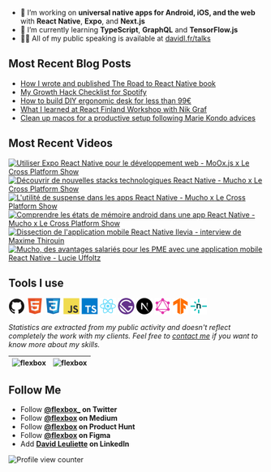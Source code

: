 - 🔭 I’m working on **universal native apps for Android, iOS, and the web** with **React Native**, **Expo**, and **Next.js**
- 🌱 I’m currently learning **TypeScript**, **GraphQL** and **TensorFlow.js**
- 👨‍💻 All of my public speaking is available at [davidl.fr/talks](https://davidl.fr/talks)

## Most Recent Blog Posts

<!-- MEDIUM:START -->
- [How I wrote and published The Road to React Native book](https://flexbox.medium.com/how-i-wrote-and-published-the-road-to-react-native-book-7ca80fa2fd88?source=rss-cc5b33b54088------2)
- [My Growth Hack Checklist for Spotify](https://flexbox.medium.com/how-i-got-more-than-4000-followers-on-spotify-ae4bcb6d6e73?source=rss-cc5b33b54088------2)
- [How to build DIY ergonomic desk for less than 99€](https://flexbox.medium.com/how-to-build-diy-ergonomic-desk-for-less-than-99-82fa51a0d98e?source=rss-cc5b33b54088------2)
- [What I learned at React Finland Workshop with Nik Graf](https://medium.com/react-finland/what-i-learned-at-react-finland-workshop-with-nik-graf-99c37dc1d8c1?source=rss-cc5b33b54088------2)
- [Clean up macos for a productive setup following Marie Kondo advices](https://blog.usejournal.com/kondo-your-mac-b2443f2ebc2f?source=rss-cc5b33b54088------2)
<!-- MEDIUM:END -->

## Most Recent Videos

<!-- BEGIN YOUTUBE-CARDS -->
[![Utiliser Expo React Native pour le développement web - MoOx.js x Le Cross Platform Show](https://ytcards.demolab.com/?id=9xTdSSbbQqc&title=Utiliser+Expo+React+Native+pour+le+de%CC%81veloppement+web+-+MoOx.js+x+Le+Cross+Platform+Show&lang=en&timestamp=1745586017&background_color=%230d1117&title_color=%23ffffff&stats_color=%23dedede&max_title_lines=1&width=250&border_radius=5 "Utiliser Expo React Native pour le développement web - MoOx.js x Le Cross Platform Show")](https://www.youtube.com/watch?v=9xTdSSbbQqc)
[![Découvrir de nouvelles stacks technologiques React Native - Mucho x Le Cross Platform Show](https://ytcards.demolab.com/?id=w2rFRhbodj8&title=De%CC%81couvrir+de+nouvelles+stacks+technologiques+React+Native+-+Mucho+x+Le+Cross+Platform+Show&lang=en&timestamp=1745413309&background_color=%230d1117&title_color=%23ffffff&stats_color=%23dedede&max_title_lines=1&width=250&border_radius=5 "Découvrir de nouvelles stacks technologiques React Native - Mucho x Le Cross Platform Show")](https://www.youtube.com/watch?v=w2rFRhbodj8)
[![L'utilité de suspense dans les apps React Native - Mucho x Le Cross Platform Show](https://ytcards.demolab.com/?id=kyHZr_sU6Kk&title=L%27utilit%C3%A9+de+suspense+dans+les+apps+React+Native+-+Mucho+x+Le+Cross+Platform+Show&lang=en&timestamp=1745235042&background_color=%230d1117&title_color=%23ffffff&stats_color=%23dedede&max_title_lines=1&width=250&border_radius=5 "L'utilité de suspense dans les apps React Native - Mucho x Le Cross Platform Show")](https://www.youtube.com/watch?v=kyHZr_sU6Kk)
[![Comprendre les états de mémoire android dans une app React Native - Mucho x Le Cross Platform Show](https://ytcards.demolab.com/?id=5icdtVZZM6U&title=Comprendre+les+e%CC%81tats+de+me%CC%81moire+android+dans+une+app+React+Native+-+Mucho+x+Le+Cross+Platform+Show&lang=en&timestamp=1745071213&background_color=%230d1117&title_color=%23ffffff&stats_color=%23dedede&max_title_lines=1&width=250&border_radius=5 "Comprendre les états de mémoire android dans une app React Native - Mucho x Le Cross Platform Show")](https://www.youtube.com/watch?v=5icdtVZZM6U)
[![Dissection de l'application mobile React Native Ilevia - interview de Maxime Thirouin](https://ytcards.demolab.com/?id=JNtl1K2XIIA&title=Dissection+de+l%27application+mobile+React+Native+Ilevia+-+interview+de+Maxime+Thirouin&lang=en&timestamp=1744934051&background_color=%230d1117&title_color=%23ffffff&stats_color=%23dedede&max_title_lines=1&width=250&border_radius=5 "Dissection de l'application mobile React Native Ilevia - interview de Maxime Thirouin")](https://www.youtube.com/watch?v=JNtl1K2XIIA)
[![Mucho, des avantages salariés pour les PME avec une application mobile React Native - Lucie Uffoltz](https://ytcards.demolab.com/?id=18cMx05PJIo&title=Mucho%2C+des+avantages+salari%C3%A9s+pour+les+PME+avec+une+application+mobile+React+Native+-+Lucie+Uffoltz&lang=en&timestamp=1744901564&background_color=%230d1117&title_color=%23ffffff&stats_color=%23dedede&max_title_lines=1&width=250&border_radius=5 "Mucho, des avantages salariés pour les PME avec une application mobile React Native - Lucie Uffoltz")](https://www.youtube.com/watch?v=18cMx05PJIo)
<!-- END YOUTUBE-CARDS -->

## Tools I use

<p align="left">
  <img src="https://raw.githubusercontent.com/devicons/devicon/master/icons/github/github-original.svg" alt="git" width="32" height="32"/>
  <img src="https://raw.githubusercontent.com/devicons/devicon/master/icons/html5/html5-original.svg" alt="html5" width="32" height="32"/>
  <img src="https://raw.githubusercontent.com/devicons/devicon/master/icons/css3/css3-original.svg" alt="css3" width="32" height="32"/>

  <img src="https://raw.githubusercontent.com/devicons/devicon/master/icons/javascript/javascript-original.svg" alt="javascript" width="32" height="32"/>
  <img src="https://raw.githubusercontent.com/devicons/devicon/master/icons/typescript/typescript-original.svg" alt="typescript" width="32" height="32"/>
  <img src="https://raw.githubusercontent.com/devicons/devicon/master/icons/react/react-original.svg" alt="react" width="32" height="32"/>
  <img src="https://raw.githubusercontent.com/devicons/devicon/master/icons/gatsby/gatsby-original.svg" alt="gatsby" width="32" height="32"/>
  <img src="https://raw.githubusercontent.com/devicons/devicon/master/icons/nextjs/nextjs-original.svg" alt="nextjs" width="32" height="32"/>
  <img src="https://raw.githubusercontent.com/devicons/devicon/master/icons/graphql/graphql-plain.svg" alt="graphql" width="32" height="32"/>
  <img src="https://raw.githubusercontent.com/devicons/devicon/master/icons/tensorflow/tensorflow-original.svg" alt="tensorflow" width="32" height="32"/>
  <img src="https://raw.githubusercontent.com/devicons/devicon/master/icons/netlify/netlify-original.svg" alt="netlify" width="32" height="32"/>

</p>

<em>Statistics are extracted from my public activity and doesn't reflect completely the work with my clients.</em>
<em>Feel free to <a href="https://davidl.fr/onboading" target="_blank">contact me</a> if you want to know more about my skills.</em>

| <img src="https://github-readme-stats.vercel.app/api?username=flexbox&show_icons=true&theme=buefy" alt="flexbox" />  | <img src="https://github-readme-stats.vercel.app/api/top-langs/?username=flexbox&layout=compact&hide=html&theme=buefy" alt="flexbox" /> |
| ------------- | ------------- |

## Follow Me

- Follow **<a href="https://twitter.com/intent/follow?screen_name=flexbox_">@flexbox_</a> on Twitter**
- Follow **<a href="https://medium.com/@flexbox">@flexbox</a> on Medium**
- Follow **<a href="https://www.producthunt.com/@flexbox">@flexbox</a> on Product Hunt**
- Follow **<a href="https://www.figma.com/@flexbox">@flexbox</a> on Figma**
- Add **<a href="https://www.linkedin.com/in/david-leuliette">David Leuliette</a> on LinkedIn**

![Profile view counter](https://komarev.com/ghpvc/?username=flexbox)
